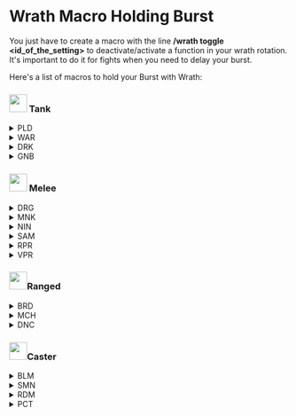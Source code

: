 # Wrath Macro Holding Burst

You just have to create a macro with the line **/wrath toggle <id_of_the_setting>** to deactivate/activate a function in your wrath rotation.  
It's important to do it for fights when you need to delay your burst.

Here's a list of macros to hold your Burst with Wrath:

### <img src="https://ffxiv.gamerescape.com/w/images/6/6b/Tank_Icon_1.png" width="32px" height="32px" /> Tank
<details>
<summary>PLD</summary>

/wrath toggle 11003  
/wrath toggle 11016  
/wrath toggle 11010  
/wrath toggle 11019

</details>
<details>
<summary>WAR</summary>

/wrath toggle 18003  
/wrath toggle 18019  
/wrath toggle 18007  
/wrath toggle 18018

</details>
<details>
<summary>DRK</summary>

/wrath toggle 5015  
/wrath toggle 5054  
/wrath toggle 5016  
/wrath toggle 5055  
/wrath toggle 5018  
/wrath toggle 5057

</details>
<details>
<summary>GNB</summary>

/wrath toggle 7008  
/wrath toggle 7201  
/wrath toggle 7011  
/wrath toggle 7204

</details>

### <img src="https://ffxiv.gamerescape.com/w/images/2/29/Melee_DPS_Icon_1.png" width="32px" height="32px" /> Melee
<details>
<summary>DRG</summary>

/wrath toggle 6103  
/wrath toggle 6104  
/wrath toggle 6203  
/wrath toggle 6204  
/wrath toggle 6107  
/wrath toggle 6207  
/wrath toggle 6106  
/wrath toggle 6206

</details>
<details>
<summary>MNK</summary>

/wrath toggle 9009  
/wrath toggle 9030  
/wrath toggle 9032  
/wrath toggle 9011

</details>
<details>
<summary>NIN</summary>

/wrath toggle 10018  
/wrath toggle 10019  
/wrath toggle 10042  
/wrath toggle 10017  
/wrath toggle 10036  
/wrath toggle 10023  
/wrath toggle 10046  
/wrath toggle 10024  
/wrath toggle 10047  
/wrath toggle 10025  
/wrath toggle 10048

</details>
<details>
<summary>SAM</summary>

/wrath toggle 15012  
/wrath toggle 15108  
/wrath toggle 15018  
/wrath toggle 15114

</details>
<details>
<summary>RPR</summary>

/wrath toggle 12009  
/wrath toggle 12108  
/wrath toggle 12006  
/wrath toggle 12105

</details>
<details>
<summary>VPR</summary>

/wrath toggle 30005  
/wrath toggle 30011  
/wrath toggle 30104  
/wrath toggle 30110  
/wrath toggle 30112

</details>

### <img src="https://ffxiv.gamerescape.com/w/images/3/3d/Physical_Ranged_DPS_Icon_1.png" width="32px" height="32px" />Ranged
<details>
<summary>BRD</summary>

/wrath toggle 3049  
/wrath toggle 3050  
/wrath toggle 3051  
/wrath toggle 3052  
/wrath toggle 3053  
/wrath toggle 3054  
/wrath toggle 3055  
/wrath toggle 3056

</details>
<details>
<summary>MCH</summary>

/wrath toggle 8110  
/wrath toggle 8108  
/wrath toggle 8107  
/wrath toggle 8103  
/wrath toggle 8102  
/wrath toggle 8112

</details>
<details>
<summary>DNC</summary>

/wrath toggle 4015  
/wrath toggle 4018  
/wrath toggle 4028  
/wrath toggle 4021  
/wrath toggle 4022  
/wrath toggle 4046  
/wrath toggle 4047  
/wrath toggle 4055  
/wrath toggle 4048  
/wrath toggle 4049  
/wrath toggle 4052

</details>

### <img src="https://ffxiv.gamerescape.com/w/images/6/65/Magic_Ranged_DPS_Icon_1.png" width="32px" height="32px" />Caster
<details>
<summary>BLM</summary>

/wrath toggle 2103  
/wrath toggle 2202  
/wrath toggle 2102  
/wrath toggle 2201

</details>
<details>
<summary>SMN</summary>

/wrath toggle 17053  
/wrath toggle 17017  
/wrath toggle 17020  
/wrath toggle 17061

</details>
<details>
<summary>RDM</summary>

/wrath toggle 13010  
/wrath toggle 13207  
/wrath toggle 13011  
/wrath toggle 13208

</details>
<details>
<summary>PCT</summary>

/wrath toggle 20021  
/wrath toggle 20054  
/wrath toggle 20027  
/wrath toggle 20060

</details>
